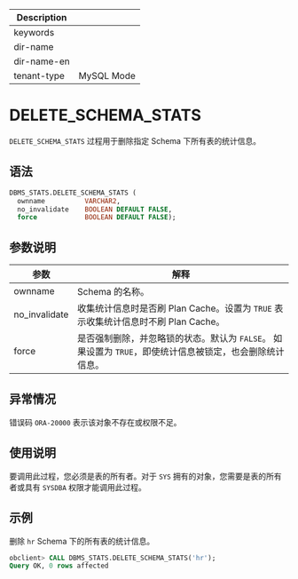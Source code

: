 | Description   |                 |
|---------------|-----------------|
| keywords      |                 |
| dir-name      |                 |
| dir-name-en   |                 |
| tenant-type   | MySQL Mode      |

# DELETE_SCHEMA_STATS 

`DELETE_SCHEMA_STATS` 过程用于删除指定 Schema 下所有表的统计信息。

## 语法 

```sql
DBMS_STATS.DELETE_SCHEMA_STATS (
  ownname          VARCHAR2, 
  no_invalidate    BOOLEAN DEFAULT FALSE,
  force            BOOLEAN DEFAULT FALSE);
```



## 参数说明 


|      参数       |                                      解释                                   |
|---------------|------------------------------------------------------------------------------|
| ownname       | Schema 的名称。                                                               |
| no_invalidate | 收集统计信息时是否刷 Plan Cache。设置为 `TRUE` 表示收集统计信息时不刷 Plan Cache。 |
| force         | 是否强制删除，并忽略锁的状态。默认为 `FALSE`。 如果设置为 `TRUE`，即使统计信息被锁定，也会删除统计信息。 |



## 异常情况 

错误码 `ORA-20000` 表示该对象不存在或权限不足。

## 使用说明 

要调用此过程，您必须是表的所有者。对于 `SYS` 拥有的对象，您需要是表的所有者或具有 `SYSDBA` 权限才能调用此过程。

## 示例 

删除 `hr` Schema 下的所有表的统计信息。

```sql
obclient> CALL DBMS_STATS.DELETE_SCHEMA_STATS('hr');
Query OK, 0 rows affected
```